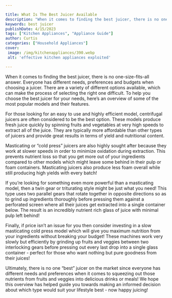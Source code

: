 ```yaml
---

title: What Is The Best Juicer Available
description: "When it comes to finding the best juicer, there is no one-size-fits-all answer. Everyone has different needs, preferences and budg...take a moment to check it out "
keywords: best juicer
publishDate: 4/15/2023
tags: ["Kitchen Appliances", "Appliance Guide"]
author: Curtis
categories: ["Household Appliances"]
cover: 
 image: /img/kitchenappliances/390.webp
 alt: 'effective kitchen appliances exploited'

---
```


When it comes to finding the best juicer, there is no one-size-fits-all answer. Everyone has different needs, preferences and budgets when choosing a juicer. There are a variety of different options available, which can make the process of selecting the right one difficult. To help you choose the best juicer for your needs, here’s an overview of some of the most popular models and their features.

For those looking for an easy to use and highly efficient model, centrifugal juicers are often considered to be the best option. These models produce fresh juice quickly by spinning fruits and vegetables at very high speeds to extract all of the juice. They are typically more affordable than other types of juicers and provide great results in terms of yield and nutritional content. 

Masticating or “cold press” juicers are also highly sought after because they work at slower speeds in order to minimize oxidation during extraction. This prevents nutrient loss so that you get more out of your ingredients compared to other models which might leave some behind in their pulp or foam containers. Masticating juicers also produce less foam overall while still producing high yields with every batch! 

If you’re looking for something even more powerful than a masticating model, then a twin gear or triturating style might be just what you need! This type uses two parallel gears that rotate together in opposite directions so as to grind up ingredients thoroughly before pressing them against a perforated screen where all their juices get extracted into a single container below. The result is an incredibly nutrient rich glass of juice with minimal pulp left behind! 

Finally, if price isn’t an issue for you then consider investing in a slow masticating cold press model which will give you maximum nutrition from your ingredients without breaking your budget! These machines work very slowly but efficiently by grinding up fruits and veggies between two interlocking gears before pressing out every last drop into a single glass container - perfect for those who want nothing but pure goodness from their juices! 

Ultimately, there is no one “best” juicer on the market since everyone has different needs and preferences when it comes to squeezing out those nutrients from fruits and veggies into delicious drinks or meals! We hope this overview has helped guide you towards making an informed decision about which type would suit your lifestyle best - now happy juicing!
